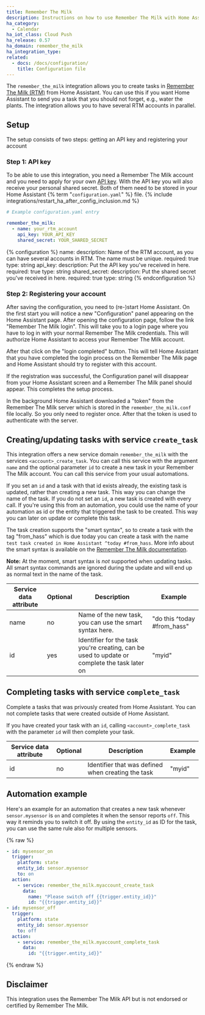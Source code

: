 ```yaml
---
title: Remember The Milk
description: Instructions on how to use Remember The Milk with Home Assistant.
ha_category:
  - Calendar
ha_iot_class: Cloud Push
ha_release: 0.57
ha_domain: remember_the_milk
ha_integration_type: 
related:
  - docs: /docs/configuration/
    title: Configuration file
---
```


The `remember_the_milk` integration allows you to create tasks in [Remember The Milk (RTM)](https://www.rememberthemilk.com) from Home Assistant. You can use this if you want Home Assistant to send you a task that you should not forget, e.g., water the plants. The integration allows you to have several RTM accounts in parallel.

## Setup

The setup consists of two steps: getting an API key and registering your account

### Step 1: API key

To be able to use this integration, you need a Remember The Milk account and you need to apply for your own [API key](https://www.rememberthemilk.com/services/api/keys.rtm). With the API key you will also receive your personal shared secret. Both of them need to be stored in your Home Assistant {% term "`configuration.yaml`" %} file.
{% include integrations/restart_ha_after_config_inclusion.md %}

```yaml
# Example configuration.yaml entry

remember_the_milk:
  - name: your_rtm_account
    api_key: YOUR_API_KEY
    shared_secret: YOUR_SHARED_SECRET

```

{% configuration %}
  name:
    description: Name of the RTM account, as you can have several accounts in RTM. The name must be unique.
    required: true
    type: string
  api_key:
    description: Put the API key you've received in here.
    required: true
    type: string
  shared_secret:
    description: Put the shared secret you've received in here.
    required: true
    type: string
{% endconfiguration %}

### Step 2: Registering your account

After saving the configuration, you need to (re-)start Home Assistant. On the first start you will notice a new "Configuration" panel appearing on the Home Assistant page. After opening the configuration page, follow the link "Remember The Milk login". This will take you to a login page where you have to log in with your normal Remember The Milk credentials. This will authorize Home Assistant to access your Remember The Milk account.

After that click on the "login completed" button. This will tell Home Assistant that you have completed the login process on the Remember The Milk page and Home Assistant should try to register with this account.

If the registration was successful, the Configuration panel will disappear from your Home Assistant screen and a Remember The Milk panel should appear. This completes the setup process.

In the background Home Assistant downloaded a "token" from the Remember The Milk server which is stored in the `remember_the_milk.conf` file locally. So you only need to register once. After that the token is used to authenticate with the server.

## Creating/updating tasks with service `create_task`

This integration offers a new service domain `remember_the_milk` with the services `<account>_create_task`. You can call this service with the argument `name` and the optional parameter `id` to create a new task in your Remember The Milk account. You can call this service from your usual automations.

If you set an `id` and a task with that id exists already, the existing task is updated, rather than creating a new task. This way you can change the name of the task. If you do not set an `id`, a new task is created with every call. If you're using this from an automation, you could use the name of your automation as id or the entity that triggered the task to be created. This way you can later on update or complete this task.

The task creation supports the "smart syntax", so to create a task with the tag "from_hass" which is due today you can create a task with the name `test task created in Home Assistant ^today #from_hass`. More info about the smart syntax is available on the [Remember The Milk documentation](https://www.rememberthemilk.com/help/answer/basics-smartadd-howdoiuse).

**Note:**
At the moment, smart syntax is *not* supported when updating tasks. All smart syntax commands are ignored during the update and will end up as normal text in the name of the task.

| Service data attribute | Optional | Description                                                                                  | Example                     |
| ---------------------- | -------- | -------------------------------------------------------------------------------------------- | --------------------------- |
| name                   | no       | Name of the new task, you can use the smart syntax here.                                     | "do this ^today #from_hass" |
| id                     | yes      | Identifier for the task you're creating, can be used to update or complete the task later on | "myid"                      |

## Completing tasks with service `complete_task`

Complete a tasks that was privously created from Home Assistant. You can not complete tasks that were created outside of Home Assistant.

If you have created your task with an `id`, calling `<account>_complete_task` with the parameter `id` will then complete your task.

| Service data attribute | Optional | Description                                        | Example |
| ---------------------- | -------- | -------------------------------------------------- | ------- |
| id                     | no       | Identifier that was defined when creating the task | "myid"  |

## Automation example

Here's an example for an automation that creates a new task whenever `sensor.mysensor` is `on` and completes it when the sensor reports `off`. This way it reminds you to switch it off. By using the `entity_id` as ID for the task, you can use the same rule also for multiple sensors.

{% raw %}

```yaml
- id: mysensor_on
  trigger:
    platform: state
    entity_id: sensor.mysensor
    to: on
  action:
    - service: remember_the_milk.myaccount_create_task
      data:
        name: "Please switch off {{trigger.entity_id}}"
        id: "{{trigger.entity_id}}"
- id: mysensor_off
  trigger:
    platform: state
    entity_id: sensor.mysensor
    to: off
  action:
    - service: remember_the_milk.myaccount_complete_task
      data:
        id: "{{trigger.entity_id}}"
```

{% endraw %}

## Disclaimer

This integration uses the Remember The Milk API but is not endorsed or certified by Remember The Milk.
